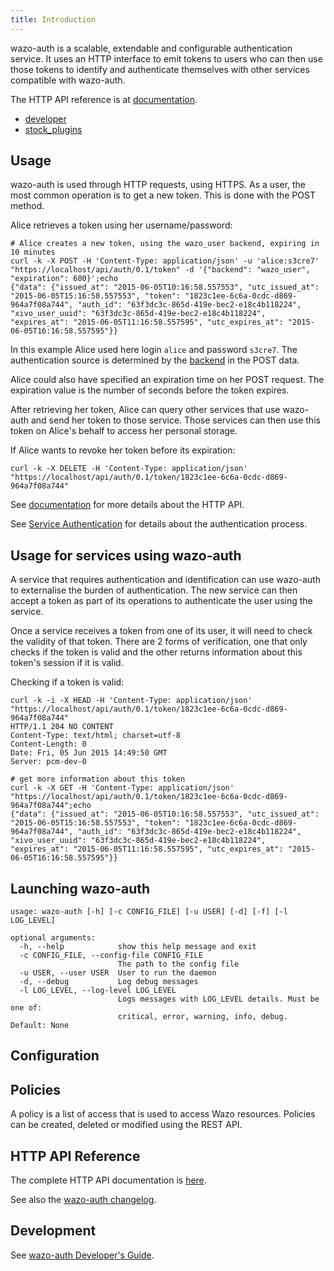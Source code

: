 ```yaml
---
title: Introduction
---
```


wazo-auth is a scalable, extendable and configurable authentication service. It uses an HTTP
interface to emit tokens to users who can then use those tokens to identify and authenticate
themselves with other services compatible with wazo-auth.

The HTTP API reference is at [documentation](https://wazo-platform.org/documentation).

- [developer](/uc-doc/system/wazo-auth/developer)
- [stock_plugins](/uc-doc/system/wazo-auth/stock_plugins)

## Usage

wazo-auth is used through HTTP requests, using HTTPS. As a user, the most common operation is to get
a new token. This is done with the POST method.

Alice retrieves a token using her username/password:

```shell
# Alice creates a new token, using the wazo_user backend, expiring in 10 minutes
curl -k -X POST -H 'Content-Type: application/json' -u 'alice:s3cre7' "https://localhost/api/auth/0.1/token" -d '{"backend": "wazo_user", "expiration": 600}';echo
{"data": {"issued_at": "2015-06-05T10:16:58.557553", "utc_issued_at": "2015-06-05T15:16:58.557553", "token": "1823c1ee-6c6a-0cdc-d869-964a7f08a744", "auth_id": "63f3dc3c-865d-419e-bec2-e18c4b118224", "xivo_user_uuid": "63f3dc3c-865d-419e-bec2-e18c4b118224", "expires_at": "2015-06-05T11:16:58.557595", "utc_expires_at": "2015-06-05T16:16:58.557595"}}
```

In this example Alice used here login `alice` and password `s3cre7`. The authentication source is
determined by the [backend](/uc-doc/system/wazo-auth/stock_plugins) in the POST data.

Alice could also have specified an expiration time on her POST request. The expiration value is the
number of seconds before the token expires.

After retrieving her token, Alice can query other services that use wazo-auth and send her token to
those service. Those services can then use this token on Alice's behalf to access her personal
storage.

If Alice wants to revoke her token before its expiration:

```shell
curl -k -X DELETE -H 'Content-Type: application/json' "https://localhost/api/auth/0.1/token/1823c1ee-6c6a-0cdc-d869-964a7f08a744"
```

See [documentation](https://wazo-platform.org/documentation) for more details about the HTTP API.

See [Service Authentication](/uc-doc/system/service_authentication) for details about the
authentication process.

## Usage for services using wazo-auth

A service that requires authentication and identification can use wazo-auth to externalise the
burden of authentication. The new service can then accept a token as part of its operations to
authenticate the user using the service.

Once a service receives a token from one of its user, it will need to check the validity of that
token. There are 2 forms of verification, one that only checks if the token is valid and the other
returns information about this token's session if it is valid.

Checking if a token is valid:

```shell
curl -k -i -X HEAD -H 'Content-Type: application/json' "https://localhost/api/auth/0.1/token/1823c1ee-6c6a-0cdc-d869-964a7f08a744"
HTTP/1.1 204 NO CONTENT
Content-Type: text/html; charset=utf-8
Content-Length: 0
Date: Fri, 05 Jun 2015 14:49:50 GMT
Server: pcm-dev-0

# get more information about this token
curl -k -X GET -H 'Content-Type: application/json' "https://localhost/api/auth/0.1/token/1823c1ee-6c6a-0cdc-d869-964a7f08a744";echo
{"data": {"issued_at": "2015-06-05T10:16:58.557553", "utc_issued_at": "2015-06-05T15:16:58.557553", "token": "1823c1ee-6c6a-0cdc-d869-964a7f08a744", "auth_id": "63f3dc3c-865d-419e-bec2-e18c4b118224", "xivo_user_uuid": "63f3dc3c-865d-419e-bec2-e18c4b118224", "expires_at": "2015-06-05T11:16:58.557595", "utc_expires_at": "2015-06-05T16:16:58.557595"}}
```

## Launching wazo-auth

```ascii
usage: wazo-auth [-h] [-c CONFIG_FILE] [-u USER] [-d] [-f] [-l LOG_LEVEL]

optional arguments:
  -h, --help            show this help message and exit
  -c CONFIG_FILE, --config-file CONFIG_FILE
                        The path to the config file
  -u USER, --user USER  User to run the daemon
  -d, --debug           Log debug messages
  -l LOG_LEVEL, --log-level LOG_LEVEL
                        Logs messages with LOG_LEVEL details. Must be one of:
                        critical, error, warning, info, debug. Default: None
```

## Configuration

## Policies

A policy is a list of access that is used to access Wazo resources. Policies can be created, deleted
or modified using the REST API.

## HTTP API Reference

The complete HTTP API documentation is [here](https://wazo-platform.org/documentation).

See also the [wazo-auth changelog](/uc-doc/api_sdk/rest_api/changelog).

## Development

See [wazo-auth Developer's Guide](/uc-doc/system/wazo-auth/developer).
